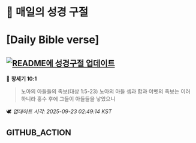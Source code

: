 # 🙏 매일의 성경 구절
# [Daily Bible verse]
## [![README에 성경구절 업데이트](https://github.com/DONGSUKA/first_test/actions/workflows/update-readme-bible.yml/badge.svg)](https://github.com/DONGSUKA/first_test/actions/workflows/update-readme-bible.yml)
<!-- START_BIBLE_VERSE -->
📖 **창세기 10:1**
> 노아의 아들들의 족보(대상 1:5-23) 노아의 아들 셈과 함과 야벳의 족보는 이러하니라 홍수 후에 그들이 아들들을 낳았으니

🕊️ _업데이트 시각: 2025-09-23 02:49:14 KST_
  <!-- END_BIBLE_VERSE -->
## GITHUB_ACTION
